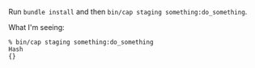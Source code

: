 Run `bundle install` and then `bin/cap staging something:do_something`.

What I'm seeing:

    % bin/cap staging something:do_something
    Hash
    {}
